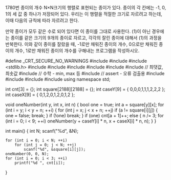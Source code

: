 1780번 종이의 개수
N×N크기의 행렬로 표현되는 종이가 있다. 종이의 각 칸에는 -1, 0, 1의 세 값 중 하나가 저장되어 있다. 
우리는 이 행렬을 적절한 크기로 자르려고 하는데, 이때 다음의 규칙에 따라 자르려고 한다.

만약 종이가 모두 같은 수로 되어 있다면 이 종이를 그대로 사용한다.
(1)이 아닌 경우에는 종이를 같은 크기의 9개의 종이로 자르고, 각각의 잘린 종이에 대해서 (1)의 과정을 반복한다.
이와 같이 종이를 잘랐을 때, -1로만 채워진 종이의 개수, 0으로만 채워진 종이의 개수, 1로만 채워진 종이의 개수를 구해내는 프로그램을 작성하시오.



#define _CRT_SECURE_NO_WARNINGS
#include <numeric>
#include <cstdio>
#include <stdlib.h>
#include <iostream>
#include <cstring>
#include <string>
#include <algorithm>
#include <vector>
#include <climits>   // 최댓값, 최솟값
#include <cmath>   // 수학 - min, max 등
#include <cassert>   // assert - 오류 검출용
#include <queue>
#include <stack>
#include <deque>
#include <map>
using namespace std;

int cnt[3] = {};
int square[2188][2188] = {};
int caseY[9] = { 0,0,0,1,1,1,2,2,2 };
int caseX[9] = { 0,1,2,0,1,2,0,1,2 };

void oneNumber(int y, int x, int n) {
	bool one = true;
	int a = square[y][x];
	for (int i = y; i < y + n; ++i) {
		for (int j = x; j < x + n; ++j)
			if (a != square[i][j]) {
				one = false;
				break;
			}
		if (!one)
			break;
	}
	if (one)
		cnt[a + 1]++;
	else {
		n /= 3;
		for (int i = 0; i < 9; ++i)
			oneNumber(y + caseY[i] * n, x + caseX[i] * n, n);
	}
}

int main() {
	int N;
	scanf("%d", &N);

	for (int i = 0; i < N; ++i)
		for (int j = 0; j < N; ++j)
			scanf("%d", &square[i][j]);
	oneNumber(0, 0, N);
	for (int i = 0; i < 3; ++i)
		printf("%d ", cnt[i]);
}
